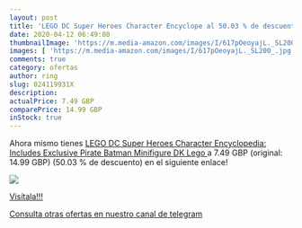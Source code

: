 ```yaml
---
layout: post
title: 'LEGO DC Super Heroes Character Encyclope al 50.03 % de descuento'
date: 2020-04-12 06:49:08
thumbnailImage: 'https://m.media-amazon.com/images/I/617pOeoyajL._SL200_.jpg'
images: [ 'https://m.media-amazon.com/images/I/617pOeoyajL._SL200_.jpg' ]
comments: true
category: ofertas
author: ring
slug: 024119931X
description:
actualPrice: 7.49 GBP
comparePrice: 14.99 GBP
inStock: true
---
```


Ahora mismo tienes [LEGO DC Super Heroes Character Encyclopedia: Includes Exclusive Pirate Batman Minifigure  DK Lego ](https://www.amazon.co.uk/dp/024119931X/?tag=redken01-21) a 7.49 GBP (original: 14.99 GBP) (50.03 %  de descuento) en el siguiente enlace!

[![](https://m.media-amazon.com/images/I/617pOeoyajL._SL200_.jpg)](https://www.amazon.co.uk/dp/024119931X/?tag=redken01-21)

[Visítala!!!](https://www.amazon.co.uk/dp/024119931X/?tag=redken01-21)

[Consulta otras ofertas en nuestro canal de telegram](https://t.me/s/ofertas25)
